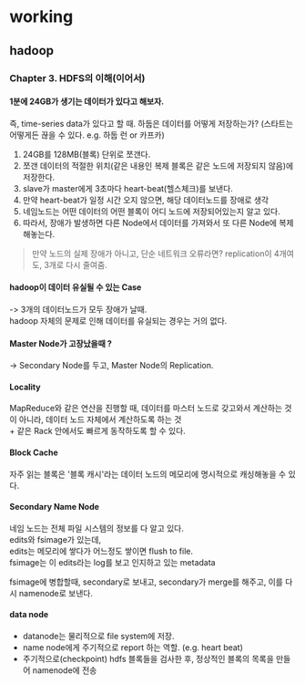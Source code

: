 # working
## hadoop
### Chapter 3. HDFS의 이해(이어서)


#### 1분에 24GB가 생기는 데이터가 있다고 해보자.
즉, time-series data가 있다고 할 때. 하둡은 데이터를 어떻게 저장하는가? (스타트는 어떻게든 끊을 수 있다. e.g. 하둡 런 or 카프카)  
1. 24GB를 128MB(블록) 단위로 쪼갠다.
2. 쪼갠 데이터의 적절한 위치(같은 내용인 복제 블록은 같은 노드에 저장되지 않음)에 저장한다.
3. slave가 master에게 3초마다 heart-beat(헬스체크)를 보낸다.
4. 만약 heart-beat가 일정 시간 오지 않으면, 해당 데이터노드를 장애로 생각
5. 네임노드는 어떤 데이터의 어떤 블록이 어디 노드에 저장되어있는지 알고 있다.
6. 따라서, 장애가 발생하면 다른 Node에서 데이터를 가져와서 또 다른 Node에 복제해놓는다.

> 만약 노드의 실제 장애가 아니고, 단순 네트워크 오류라면?
> replication이 4개여도, 3개로 다시 줄여줌.

#### hadoop이 데이터 유실될 수 있는 Case
-> 3개의 데이터노드가 모두 장애가 날때.  
hadoop 자체의 문제로 인해 데이터를 유실되는 경우는 거의 없다.

#### Master Node가 고장났을때 ?
-> Secondary Node를 두고, Master Node의 Replication.

#### Locality
MapReduce와 같은 연산을 진행할 때, 데이터를 마스터 노드로 갖고와서 계산하는 것이 아니라, 데이터 노드 자체에서 계산하도록 하는 것  
\+ 같은 Rack 안에서도 빠르게 동작하도록 할 수 있다.

#### Block Cache
자주 읽는 블록은 '블록 캐시'라는 데이터 노드의 메모리에 명시적으로 캐싱해놓을 수 있다.

#### Secondary Name Node
네임 노드는 전체 파일 시스템의 정보를 다 알고 있다.  
edits와 fsimage가 있는데,   
edits는 메모리에 쌓다가 어느정도 쌓이면 flush to file.   
fsimage는 이 edits라는 log를 보고 인지하고 있는 metadata

fsimage에 병합할때, secondary로 보내고, secondary가 merge를 해주고, 이를 다시 namenode로 보낸다.

#### data node
- datanode는 물리적으로 file system에 저장.  
- name node에게 주기적으로 report 하는 역할. (e.g. heart beat)
- 주기적으로(checkpoint) hdfs 블록들을 검사한 후, 정상적인 블록의 목록을 만들어 namenode에 전송


